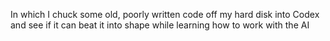 In which I chuck some old, poorly written code off my hard disk into Codex and see if it can beat it into shape while learning how to work with the AI
